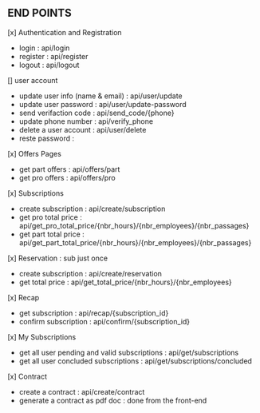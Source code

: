 ## END POINTS

[x] Authentication and Registration

-   login : api/login
-   register : api/register
-   logout : api/logout

[] user account

-   update user info (name & email) : api/user/update
-   update user password : api/user/update-password
-   send verifaction code : api/send_code/{phone}
-   update phone number : api/verify_phone
-   delete a user account : api/user/delete
-   reste password :

[x] Offers Pages

-   get part offers : api/offers/part
-   get pro offers : api/offers/pro

[x] Subscriptions

-   create subscription : api/create/subscription
-   get pro total price : api/get_pro_total_price/{nbr_hours}/{nbr_employees}/{nbr_passages}
-   get part total price : api/get_part_total_price/{nbr_hours}/{nbr_employees}/{nbr_passages}

[x] Reservation : sub just once

-   create subscription : api/create/reservation
-   get total price : api/get_total_price/{nbr_hours}/{nbr_employees}

[x] Recap

-   get subscription : api/recap/{subscription_id}
-   confirm subscription : api/confirm/{subscription_id}

[x] My Subscriptions

-   get all user pending and valid subscriptions : api/get/subscriptions
-   get all user concluded subscriptions : api/get/subscriptions/concluded

[x] Contract

-   create a contract : api/create/contract
-   generate a contract as pdf doc : done from the front-end
